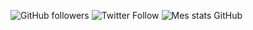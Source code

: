 ![GitHub followers](https://img.shields.io/github/followers/ZeroxarZ?style=social)
![Twitter Follow](https://img.shields.io/twitter/follow/@ZeroxarZ?style=social)
![Mes stats GitHub](https://github-readme-stats.vercel.app/api?username=ZeroxarZ&show_icons=true&theme=radical)


